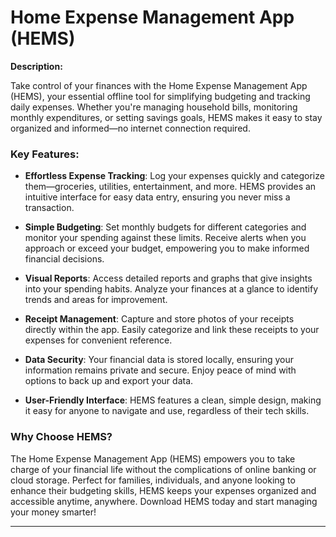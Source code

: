 # Home Expense Management App (HEMS)

**Description:**

Take control of your finances with the Home Expense Management App (HEMS), your essential offline tool for simplifying budgeting and tracking daily expenses. Whether you're managing household bills, monitoring monthly expenditures, or setting savings goals, HEMS makes it easy to stay organized and informed—no internet connection required.

### Key Features:

- **Effortless Expense Tracking**: Log your expenses quickly and categorize them—groceries, utilities, entertainment, and more. HEMS provides an intuitive interface for easy data entry, ensuring you never miss a transaction.

- **Simple Budgeting**: Set monthly budgets for different categories and monitor your spending against these limits. Receive alerts when you approach or exceed your budget, empowering you to make informed financial decisions.

- **Visual Reports**: Access detailed reports and graphs that give insights into your spending habits. Analyze your finances at a glance to identify trends and areas for improvement.

- **Receipt Management**: Capture and store photos of your receipts directly within the app. Easily categorize and link these receipts to your expenses for convenient reference.

- **Data Security**: Your financial data is stored locally, ensuring your information remains private and secure. Enjoy peace of mind with options to back up and export your data.

- **User-Friendly Interface**: HEMS features a clean, simple design, making it easy for anyone to navigate and use, regardless of their tech skills.

### Why Choose HEMS?

The Home Expense Management App (HEMS) empowers you to take charge of your financial life without the complications of online banking or cloud storage. Perfect for families, individuals, and anyone looking to enhance their budgeting skills, HEMS keeps your expenses organized and accessible anytime, anywhere. Download HEMS today and start managing your money smarter!

---
